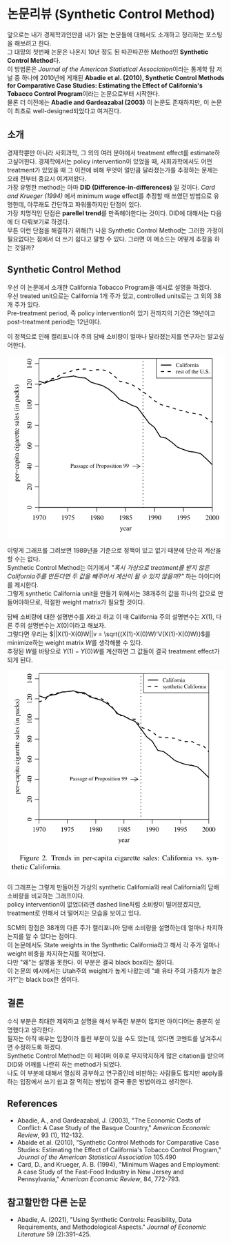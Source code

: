 # 논문리뷰 (Synthetic Control Method)

앞으로는 내가 경제학과인만큼 내가 읽는 논문들에 대해서도 소개하고 정리하는 포스팅을 해보려고 한다.  
그 대망의 첫번째 논문은 나온지 10년 정도 된 따끈따끈한 Method인 **Synthetic Control Method**다.  
이 방법론은 *Journal of the American Statistical Association*이라는 통계학 탑 저널 중 하나에 2010년에 게재된 **Abadie et al. (2010), Synthetic Control Methods for Comparative Case Studies: Estimating the Effect of California's Tobacco Control Program**이라는 논문으로부터 시작한다.  
물론 더 이전에는 **Abadie and Gardeazabal (2003)** 이 논문도 존재하지만, 이 논문이 최초로 well-designed되었다고 여겨진다.  
  
## 소개
경제학뿐만 아니라 사회과학, 그 외의 여러 분야에서 treatment effect를 estimate하고싶어한다. 경제학에서는 policy intervention이 있었을 때, 사회과학에서도 어떤 treatment가 있었을 때 그 이전에 비해 무엇이 얼만큼 달라졌는가를 추정하는 문제는 오래 전부터 중요시 여겨져왔다.  
가장 유명한 method는 아마 **DID (Difference-in-differences)** 일 것이다. *Card and Krueger (1994)* 에서 minimum wage effect를 추정할 때 쓰였던 방법으로 유명한데, 아무래도 간단하고 파워풀하지만 단점이 있다.  
가장 치명적인 단점은 **parellel trend**를 만족해야한다는 것이다. DID에 대해서는 다음에 더 다뤄보기로 하겠다.  
무튼 이런 단점을 해결하기 위해(?) 나온 Synthetic Control Method는 그러한 가정이 필요없다는 점에서 더 쓰기 쉽다고 말할 수 있다. 그러면 이 메소드는 어떻게 추정을 하는 것일까?
  
## Synthetic Control Method
우선 이 논문에서 소개한 California Tobacco Program을 예시로 설명을 하겠다.  
우선 treated unit으로는 California 1개 주가 있고, controlled units로는 그 외의 38개 주가 있다.  
Pre-treatment period, 즉 policy intervention이 있기 전까지의 기간은 19년이고 post-treatment period는 12년이다.  
  
이 정책으로 인해 캘리포니아 주의 담배 소비량이 얼마나 달라졌는지를 연구자는 알고싶어한다.  
  
![캘리포니아 주와 다른 주의 담배소비량 그래프](https://raw.githubusercontent.com/arrow-economist/imageslibrary/main/f1.png)
  
이렇게 그래프를 그려보면 1989년을 기준으로 정책이 있고 없기 때문에 단순히 계산을 할 수는 없다.  
Synthetic Control Method는 여기에서 *"혹시 가상으로 treatment를 받지 않은 California주를 만든다면 두 값을 빼주어서 계산이 될 수 있지 않을까?"* 하는 아이디어를 제시한다.  
그렇게 synthetic California unit을 만들기 위해서는 38개주의 값을 하나의 값으로 만들어야하므로, 적절한 weight matrix가 필요할 것이다.  
  
담배 소비량에 대한 설명변수를 $X$라고 하고 이 때 California 주의 설명변수는 $X(1)$, 다른 주의 설명변수는 $X(0)$이라고 해보자.  
그렇다면 우리는 $||X(1)-X(0)W||v = \sqrt{(X(1)-X(0)W)'V(X(1)-X(0)W)}$를 minimize하는 weight matrix $W$를 생각해볼 수 있다.  
추정된 $W$를 바탕으로 $Y(1) - Y(0)W$를 계산하면 그 값들이 결국 treatment effect가 되게 된다.  

![](https://raw.githubusercontent.com/arrow-economist/imageslibrary/main/f2.png)  

이 그래프는 그렇게 만들어진 가상의 synthetic California와 real California의 담배소비량을 비교하는 그래프이다.  
policy intervention이 없었더라면 dashed line처럼 소비량이 떨어졌겠지만, treatment로 인해서 더 떨어지는 모습을 보이고 있다.  

SCM의 장점은 38개의 다른 주가 캘리포니아 담배 소비량을 설명하는데 얼마나 차지하는지를 알 수 있다는 점이다.  
이 논문에서도 State weights in the Synthetic California라고 해서 각 주가 얼마나 weight 비중을 차지하는지를 적어놨다.  
다만 "왜"는 설명을 못한다. 이 부분은 결국 black box라는 점이다.  
이 논문의 예시에서는 Utah주의 weight가 높게 나왔는데 "왜 유타 주의 가중치가 높은가?"는 black box란 셈이다.  

## 결론
수식 부분은 최대한 제외하고 설명을 해서 부족한 부분이 많지만 아이디어는 충분히 설명했다고 생각한다.  
필자는 아직 배우는 입장이라 틀린 부분이 있을 수도 있는데, 있다면 코멘트를 남겨주시면 수정하도록 하겠다.  
Synthetic Control Method는 이 페이퍼 이후로 무지막지하게 많은 citation을 받으며 DID와 어깨를 나란히 하는 method가 되었다.  
나도 이 부분에 대해서 열심히 공부하고 연구중인데 비판하는 사람들도 많지만 apply를 하는 입장에서 쓰기 쉽고 잘 먹히는 방법이 결국 좋은 방법이라고 생각한다.  

## References  
- Abadie, A., and Gardeazabal, J. (2003), "The Economic Costs of Conflict: A Case Study of the Basque Country," *American Economic Review*, 93 (1), 112-132.
- Abaide et al. (2010), "Synthetic Control Methods for Comparative Case Studies: Estimating the Effect of California's Tobacco Control Program," *Journal of the American Statistical Association* 105.490
- Card, D., and Krueger, A. B. (1994), "Minimum Wages and Employment: A case Study of the Fast-Food Industry in New Jersey and Pennsylvania," *American Economic Review*, 84, 772-793.

## 참고할만한 다른 논문
- Abadie, A. (2021), "Using Synthetic Controls: Feasibility, Data Requirements, and Methodological Aspects." *Journal of Economic Literature* 59 (2):391–425.

